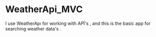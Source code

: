# WeatherApi_MVC
 I use WeatherApı for working with APİ's , and this is the basic app for searching weather data's . 
